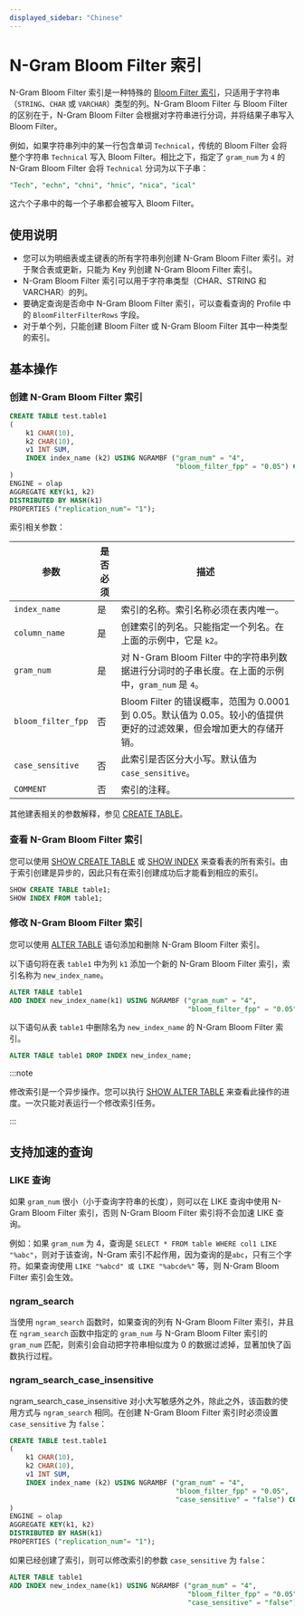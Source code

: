 ```yaml
---
displayed_sidebar: "Chinese"
---
```


# N-Gram Bloom Filter 索引

N-Gram Bloom Filter 索引是一种特殊的 [Bloom Filter 索引](./Bloomfilter_index.md)，只适用于字符串（`STRING`、`CHAR` 或 `VARCHAR`）类型的列。N-Gram Bloom Filter 与 Bloom Filter 的区别在于，N-Gram Bloom Filter 会根据对字符串进行分词，并将结果子串写入 Bloom Filter。

例如，如果字符串列中的某一行包含单词 `Technical`，传统的 Bloom Filter 会将整个字符串 `Technical` 写入 Bloom Filter。相比之下，指定了 `gram_num` 为 `4` 的 N-Gram Bloom Filter 会将 `Technical` 分词为以下子串：

```SQL
"Tech", "echn", "chni", "hnic", "nica", "ical"
```

这六个子串中的每一个子串都会被写入 Bloom Filter。

## 使用说明

- 您可以为明细表或主键表的所有字符串列创建 N-Gram Bloom Filter 索引。对于聚合表或更新，只能为 Key 列创建 N-Gram Bloom Filter 索引。
- N-Gram Bloom Filter 索引可以用于字符串类型（CHAR、STRING 和 VARCHAR）的列。
- 要确定查询是否命中 N-Gram Bloom Filter 索引，可以查看查询的 Profile 中的 `BloomFilterFilterRows` 字段。
- 对于单个列，只能创建 Bloom Filter 或 N-Gram Bloom Filter 其中一种类型的索引。

## 基本操作

### 创建 N-Gram Bloom Filter 索引

```SQL
CREATE TABLE test.table1
(
    k1 CHAR(10),
    k2 CHAR(10),
    v1 INT SUM,
    INDEX index_name (k2) USING NGRAMBF ("gram_num" = "4",
                                         "bloom_filter_fpp" = "0.05") COMMENT ''
)
ENGINE = olap
AGGREGATE KEY(k1, k2)
DISTRIBUTED BY HASH(k1)
PROPERTIES ("replication_num"= "1");
```

索引相关参数：

| 参数               | 是否必须 | 描述                                                         |
| ------------------ | -------- | ------------------------------------------------------------ |
| `index_name`       | 是       | 索引的名称。索引名称必须在表内唯一。                         |
| `column_name`      | 是       | 创建索引的列名。只能指定一个列名。在上面的示例中，它是 `k2`。 |
| `gram_num`         | 是       | 对  N-Gram Bloom Filter 中的字符串列数据进行分词时的子串长度。在上面的示例中，`gram_num` 是 `4`。 |
| `bloom_filter_fpp` | 否       | Bloom Filter 的错误概率，范围为 0.0001 到 0.05。默认值为 0.05。较小的值提供更好的过滤效果，但会增加更大的存储开销。 |
| `case_sensitive`   | 否       | 此索引是否区分大小写。默认值为 `case_sensitive`。            |
| `COMMENT`          | 否       | 索引的注释。                                                 |

其他建表相关的参数解释，参见 [CREATE TABLE](../../sql-reference/sql-statements/data-definition/CREATE_TABLE.md)。

### 查看 N-Gram Bloom Filter 索引

您可以使用 [SHOW CREATE TABLE](../../sql-reference/sql-statements/data-manipulation/SHOW_CREATE_TABLE.md) 或 [SHOW INDEX](../../sql-reference/sql-statements/data-manipulation/SHOW_INDEX.md) 来查看表的所有索引。由于索引创建是异步的，因此只有在索引创建成功后才能看到相应的索引。

```SQL
SHOW CREATE TABLE table1;
SHOW INDEX FROM table1;
```

### 修改 N-Gram Bloom Filter 索引

您可以使用 [ALTER TABLE](../../sql-reference/sql-statements/data-definition/ALTER_TABLE.md) 语句添加和删除 N-Gram Bloom Filter 索引。

以下语句将在表 `table1` 中为列 `k1` 添加一个新的 N-Gram Bloom Filter 索引，索引名称为 `new_index_name`。

```SQL
ALTER TABLE table1 
ADD INDEX new_index_name(k1) USING NGRAMBF ("gram_num" = "4", 
                                            "bloom_filter_fpp" = "0.05") COMMENT '';
```

以下语句从表 `table1` 中删除名为 `new_index_name` 的 N-Gram Bloom Filter 索引。

```SQL
ALTER TABLE table1 DROP INDEX new_index_name;
```

:::note

修改索引是一个异步操作。您可以执行 [SHOW ALTER TABLE](../../sql-reference/sql-statements/data-manipulation/SHOW_ALTER.md) 来查看此操作的进度。一次只能对表运行一个修改索引任务。

:::

## 支持加速的查询

### LIKE 查询

如果 `gram_num` 很小（小于查询字符串的长度），则可以在 LIKE 查询中使用 N-Gram Bloom Filter 索引，否则 N-Gram Bloom Filter 索引将不会加速 LIKE 查询。

例如：如果 `gram_num` 为 4，查询是 `SELECT * FROM table WHERE col1 LIKE "%abc"`，则对于该查询，N-Gram 索引不起作用，因为查询的是`abc`，只有三个字符。如果查询使用 `LIKE "%abcd" 或 LIKE "%abcde%"` 等，则 N-Gram Bloom Filter 索引会生效。

### ngram_search

当使用 `ngram_search` 函数时，如果查询的列有 N-Gram Bloom Filter 索引，并且在 `ngram_search` 函数中指定的 `gram_num` 与 N-Gram Bloom Filter 索引的 `gram_num` 匹配，则索引会自动把字符串相似度为 0 的数据过滤掉，显著加快了函数执行过程。

### ngram_search_case_insensitive

ngram_search_case_insensitive 对小大写敏感外之外，除此之外，该函数的使用方式与 `ngram_search` 相同。在创建 N-Gram Bloom Filter 索引时必须设置 `case_sensitive` 为 `false`：

```SQL
CREATE TABLE test.table1
(
    k1 CHAR(10),
    k2 CHAR(10),
    v1 INT SUM,
    INDEX index_name (k2) USING NGRAMBF ("gram_num" = "4",
                                         "bloom_filter_fpp" = "0.05",
                                         "case_sensitive" = "false") COMMENT ''
)
ENGINE = olap
AGGREGATE KEY(k1, k2)
DISTRIBUTED BY HASH(k1)
PROPERTIES ("replication_num"= "1");
```

如果已经创建了索引，则可以修改索引的参数 `case_sensitive` 为 `false`：

```SQL
ALTER TABLE table1 
ADD INDEX new_index_name(k1) USING NGRAMBF ("gram_num" = "4",
                                            "bloom_filter_fpp" = "0.05",
                                            "case_sensitive" = "false") COMMENT '';
```

